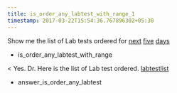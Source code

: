 ```yaml
---
title: is_order_any_labtest_with_range_1
timestamp: 2017-03-22T15:54:36.767896302+05:30
---
```


Show me the list of Lab tests ordered for [next](is_next_prev) [five](range_count) [days](range_unit)
* is_order_any_labtest_with_range

< Yes. Dr. Here is the list of Lab test ordered. [labtestlist](lablist)
* answer_is_order_any_labtest
